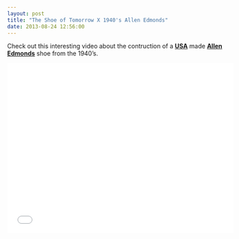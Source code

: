```yaml
---
layout: post
title: "The Shoe of Tomorrow X 1940's Allen Edmonds"
date: 2013-08-24 12:56:00
---
```


<p>Check out this interesting video about the contruction of a <strong><a href="http://fuckyeahmadeinusa.tumblr.com">USA</a></strong> made <strong><a href="http://www.allenedmonds.com">Allen Edmonds</a></strong> shoe from the 1940&#8217;s.</p>
<p><iframe frameborder="0" height="393" src="//www.youtube.com/embed/_qoAXzhWw6M" width="524"></iframe></p>
